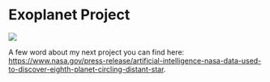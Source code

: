 # Exoplanet Project

 ![](C:\PythonScripts\Exoplanet\work-in-progress.png)

A few word about my next project you can find here: https://www.nasa.gov/press-release/artificial-intelligence-nasa-data-used-to-discover-eighth-planet-circling-distant-star.